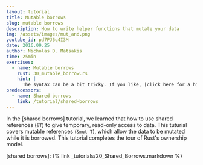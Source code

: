 ```yaml
---
layout: tutorial
title: Mutable borrows
slug: mutable borrows
description: How to write helper functions that mutate your data
img: /assets/images/mut_and.png
youtube_id: pd7PJ6q4I3M
date: 2016.09.25
author: Nicholas D. Matsakis
time: 25min
exercises:
  - name: Mutable borrows
    rust: 30_mutable_borrow.rs
    hint: |
      The syntax can be a bit tricky. If you like, [click here for a hint](/hint/mutable_borrow_1/).
predecessors:
  - name: Shared borrows
    link: /tutorial/shared-borrows
---
```


In the [shared borrows] tutorial, we learned that how to use shared
references (`&T`) to give temporary, read-only access to data. This
tuturial covers mutable references (`&mut T`), which allow the data to
be mutated while it is borrowed. This tutorial completes the tour of
Rust's ownership model.

[shared borrows]: {% link _tutorials/20_Shared_Borrows.markdown %}
